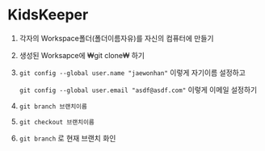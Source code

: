 # KidsKeeper


1. 각자의 Workspace폴더(폴더이름자유)를 자신의 컴퓨터에 만들기

1. 생성된 Worksapce에 ₩git clone₩ 하기

1. `git config --global user.name "jaewonhan"` 이렇게 자기이름 설정하고


   `git config --global user.email "asdf@asdf.com"` 이렇게 이메일 설정하기
   
1. `git branch 브랜치이름` 

1. `git checkout 브랜치이름`

1. `git branch` 로 현재 브랜치 화인

   
